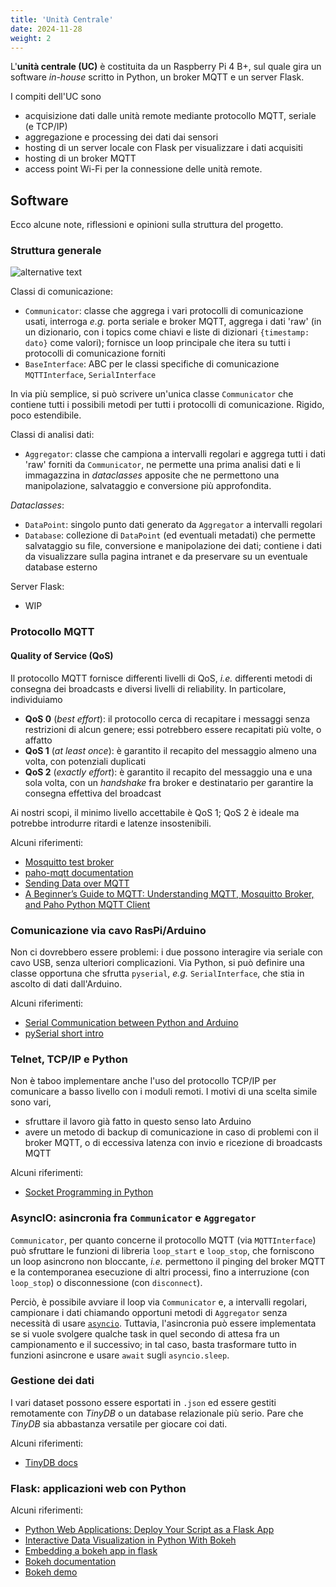 ```yaml
---
title: 'Unità Centrale'
date: 2024-11-28
weight: 2
---
```


L'**unità centrale (UC)** è costituita da un Raspberry Pi 4 B+, sul quale
gira un software *in-house* scritto in Python, un broker MQTT e un
server Flask. 


<!--more-->


I compiti dell'UC sono
 - acquisizione dati dalle unità remote mediante protocollo MQTT, seriale (e
   TCP/IP)
 - aggregazione e processing dei dati dai sensori
 - hosting di un server locale con Flask per visualizzare i dati
   acquisiti
 - hosting di un broker MQTT
 - access point Wi-Fi per la connessione delle unità remote.

## Software
Ecco alcune note, riflessioni e opinioni sulla struttura del progetto.

### Struttura generale 

![alternative text](//www.plantuml.com/plantuml/png/hLLDJnin4Btlht1leMNp0n2geFI2r8zKHUe18MlYdImkNdjbpz8YslzUZwtW08hYIdk9vetNRvxVU9opGE1f6appPlJG3o2cW9UMq0_OQI1SWRg37eFOW0dODCf024AX9Gz6JbRJKhbXa9htR43XyYB2c5T0pZysuiVbgX7lX8TViWE24z5fHStV6gOFaBHa91vVqt16EMjHqUA8GQV3CpnEQwF3RGHL1Jz_kxfwKV3M1R8mu8duuYmcJkUfe3l4KOBHzrXov4QjGi55z3QZZ4PB1HlNz-WBhZoKQ8LqLkwivaJPKN83XW0zvaJ1Ke4nwzZaMe-kBbR5ejBVETlm7Rq6irEbs1x8CrZ3r7cWw7dSnOcGjYGd_jT51Z4Yj7lrGTzxxFb2By-VmYphTM_JEUx1b0olho5WoVZ9Mctx_HUWRFcO8qnzt3W_0CbqmHRfD_StyadZtBWu4hnxgnVpwTACRqCtvWX_iwD9-zvpRrKiMSJAQKlvqAG7ZAJ3UC92aU5o6sGBnYbJH_rQqNKWVopExSDDJI4ESXrEov7hncdwf0DTFmcvuVMDHjD97i-u_dKaxIoOQ_wGAzwaRw3hCiNYIVLn8jvrWPnKuNwnqGQPxSNIp-3iyxK82BrSFqWcbHviZujaSqeS2xHTYd9xP5GZvLwRWoO-C4zI_E20CM_Rzb2Jclf7zVHFExNrR-Aip6NCv-VUVQMQsdyhuTeAB-QbBKRCGpo32wUjRolUlmCNDTAOAfgAbxRjslUlHwOvGzjDW_a7)

Classi di comunicazione:
 - `Communicator`: classe che aggrega i vari protocolli di
   comunicazione usati, interroga *e.g.* porta seriale e broker MQTT,
   aggrega i dati 'raw' (in un dizionario, con i topics come chiavi e
   liste di dizionari `{timestamp: dato}` come valori); fornisce un
   loop principale che itera su tutti i protocolli di comunicazione
   forniti
 - `BaseInterface`: ABC per le classi specifiche di comunicazione
   `MQTTInterface`, `SerialInterface`

In via più semplice, si può scrivere un'unica classe `Communicator`
che contiene tutti i possibili metodi per tutti i protocolli di
comunicazione. Rigido, poco estendibile.

Classi di analisi dati:
 - `Aggregator`: classe che campiona a intervalli regolari e aggrega
   tutti i dati 'raw' forniti da `Communicator`, ne permette una prima
   analisi dati e li immagazzina in *dataclasses* apposite che ne
   permettono una manipolazione, salvataggio e conversione più
   approfondita.
   
*Dataclasses*:
 - `DataPoint`: singolo punto dati generato da `Aggregator` a
   intervalli regolari
 - `Database`: collezione di `DataPoint` (ed eventuali metadati) che
   permette salvataggio su file, conversione e manipolazione dei dati;
   contiene i dati da visualizzare sulla pagina intranet e da
   preservare su un eventuale database esterno
   
Server Flask:
 - WIP

### Protocollo MQTT
#### Quality of Service (QoS)
Il protocollo MQTT fornisce differenti livelli di QoS, *i.e.*
differenti metodi di consegna dei broadcasts e diversi livelli di
reliability. In particolare, individuiamo
 - **QoS 0** (*best effort*): il protocollo cerca di recapitare i
   messaggi senza restrizioni di alcun genere; essi potrebbero essere
   recapitati più volte, o affatto
 - **QoS 1** (*at least once*): è garantito il recapito del messaggio
   almeno una volta, con potenziali duplicati
 - **QoS 2** (*exactly effort*): è garantito il recapito del messaggio
   una e una sola volta, con un *handshake* fra broker e destinatario
   per garantire la consegna effettiva del broadcast
   
Ai nostri scopi, il minimo livello accettabile è QoS 1; QoS 2 è ideale
ma potrebbe introdurre ritardi e latenze insostenibili. 
   
Alcuni riferimenti:
 - [Mosquitto test broker](https://test.mosquitto.org/)
 - [paho-mqtt
   documentation](https://eclipse.dev/paho/files/paho.mqtt.python/html/index.html)
 - [Sending Data over
   MQTT](https://docs.arduino.cc/tutorials/uno-wifi-rev2/uno-wifi-r2-mqtt-device-to-device/)
 - [A Beginner’s Guide to MQTT: Understanding MQTT, Mosquitto Broker, and Paho Python MQTT Client](https://medium.com/@potekh.anastasia/a-beginners-guide-to-mqtt-understanding-mqtt-mosquitto-broker-and-paho-python-mqtt-client-990822274923)

### Comunicazione via cavo RasPi/Arduino
Non ci dovrebbero essere problemi: i due possono interagire via
seriale con cavo USB, senza ulteriori complicazioni. Via Python, si
può definire una classe opportuna che sfrutta `pyserial`, *e.g.*
`SerialInterface`, che stia in ascolto di dati dall'Arduino.

Alcuni riferimenti:
 - [Serial Communication between Python and
   Arduino](https://projecthub.arduino.cc/ansh2919/serial-communication-between-python-and-arduino-663756)
 - [pySerial short intro](https://pyserial.readthedocs.io/en/stable/shortintro.html)

### Telnet, TCP/IP e Python
Non è taboo implementare anche l'uso del protocollo TCP/IP per
comunicare a basso livello con i moduli remoti. I motivi di una scelta
simile sono vari,
 - sfruttare il lavoro già fatto in questo senso lato Arduino
 - avere un metodo di backup di comunicazione in caso di problemi con
   il broker MQTT, o di eccessiva latenza con invio e ricezione di
   broadcasts MQTT

Alcuni riferimenti:
 - [Socket Programming in Python](https://realpython.com/python-sockets/)

### AsyncIO: asincronia fra `Communicator` e `Aggregator`
`Communicator`, per quanto concerne il protocollo MQTT (via
`MQTTInterface`) può sfruttare le funzioni di libreria `loop_start` e
`loop_stop`, che forniscono un loop asincrono non bloccante, *i.e.*
permettono il pinging del broker MQTT e la contemporanea esecuzione di
altri processi, fino a interruzione (con `loop_stop`) o disconnessione
(con `disconnect`).

Perciò, è possibile avviare il loop via `Communicator` e, a intervalli
regolari, campionare i dati chiamando opportuni metodi di `Aggregator`
senza necessità di usare [`asyncio`](https://realpython.com/async-io-python/).
Tuttavia, l'asincronia può essere implementata se si vuole svolgere
qualche task in quel secondo di attesa fra un campionamento e il
successivo; in tal caso, basta trasformare tutto in funzioni asincrone
e usare `await` sugli `asyncio.sleep`.

### Gestione dei dati
I vari dataset possono essere esportati in `.json` ed essere gestiti
remotamente con *TinyDB* o un database relazionale più serio. Pare che
*TinyDB* sia abbastanza versatile per giocare coi dati.

Alcuni riferimenti:
 - [TinyDB docs](https://tinydb.readthedocs.io/en/latest/getting-started.html)

### Flask: applicazioni web con Python
Alcuni riferimenti:
 - [Python Web Applications: Deploy Your Script as a Flask App](https://realpython.com/python-web-applications/#test-locally)
 - [Interactive Data Visualization in Python With Bokeh](https://realpython.com/python-data-visualization-bokeh/)
 - [Embedding a bokeh app in
   flask](https://stackoverflow.com/questions/29949712/embedding-a-bokeh-app-in-flask)
 - [Bokeh documentation](https://docs.bokeh.org/en/latest/index.html)
 - [Bokeh demo](https://demo.bokeh.org/)

